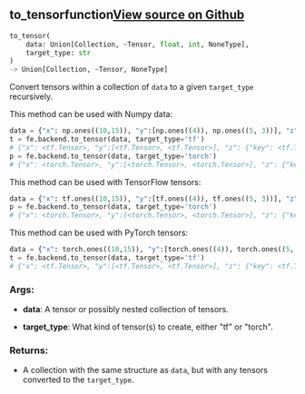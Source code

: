 ## to_tensor<span class="tag">function</span><a class="sourcelink" href=https://github.com/fastestimator/fastestimator/blob/r1.2/fastestimator/backend/to_tensor.py/#L24-L74>View source on Github</a>
```python
to_tensor(
	data: Union[Collection, ~Tensor, float, int, NoneType],
	target_type: str
)
-> Union[Collection, ~Tensor, NoneType]
```
Convert tensors within a collection of `data` to a given `target_type` recursively.

This method can be used with Numpy data:
```python
data = {"x": np.ones((10,15)), "y":[np.ones((4)), np.ones((5, 3))], "z":{"key":np.ones((2,2))}}
t = fe.backend.to_tensor(data, target_type='tf')
# {"x": <tf.Tensor>, "y":[<tf.Tensor>, <tf.Tensor>], "z": {"key": <tf.Tensor>}}
p = fe.backend.to_tensor(data, target_type='torch')
# {"x": <torch.Tensor>, "y":[<torch.Tensor>, <torch.Tensor>], "z": {"key": <torch.Tensor>}}
```

This method can be used with TensorFlow tensors:
```python
data = {"x": tf.ones((10,15)), "y":[tf.ones((4)), tf.ones((5, 3))], "z":{"key":tf.ones((2,2))}}
p = fe.backend.to_tensor(data, target_type='torch')
# {"x": <torch.Tensor>, "y":[<torch.Tensor>, <torch.Tensor>], "z": {"key": <torch.Tensor>}}
```

This method can be used with PyTorch tensors:
```python
data = {"x": torch.ones((10,15)), "y":[torch.ones((4)), torch.ones((5, 3))], "z":{"key":torch.ones((2,2))}}
t = fe.backend.to_tensor(data, target_type='tf')
# {"x": <tf.Tensor>, "y":[<tf.Tensor>, <tf.Tensor>], "z": {"key": <tf.Tensor>}}
```


<h3>Args:</h3>


* **data**: A tensor or possibly nested collection of tensors.

* **target_type**: What kind of tensor(s) to create, either "tf" or "torch". 

<h3>Returns:</h3>

<ul class="return-block"><li>    A collection with the same structure as <code>data</code>, but with any tensors converted to the <code>target_type</code>.</li></ul>

